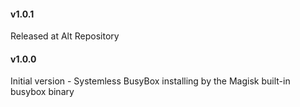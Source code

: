 #### v1.0.1

Released at Alt Repository

#### v1.0.0

Initial version - Systemless BusyBox installing by the Magisk built-in busybox binary
